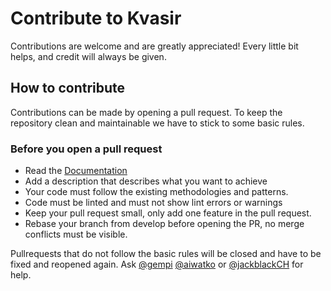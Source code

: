 # Contribute to Kvasir
Contributions are welcome and are greatly appreciated! Every little bit helps, and credit will always be given.

## How to contribute
Contributions can be made by opening a pull request.
To keep the repository clean and maintainable we have to stick to some basic rules.

### Before you open a pull request
* Read the [Documentation](docs)
* Add a description that describes what you want to achieve
* Your code must follow the existing methodologies and patterns.
* Code must be linted and must not show lint errors or warnings
* Keep your pull request small, only add one feature in the pull request.
* Rebase your branch from develop before opening the PR, no merge conflicts must be visible.

Pullrequests that do not follow the basic rules will be closed and have to be fixed and reopened again.
Ask [@gempi](https://github.com/gempi) [@aiwatko](https://github.com/aiwatko) or [@jackblackCH](https://github.com/jackblackCH) for help.
